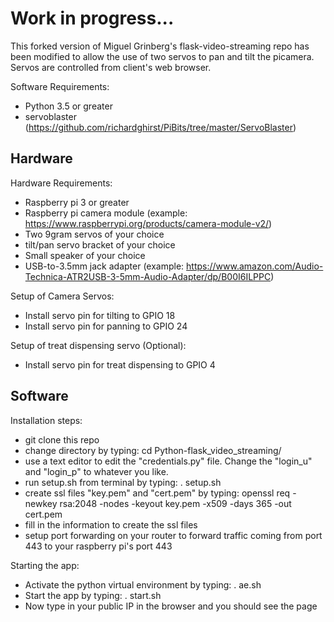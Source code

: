 # Work in progress...

This forked version of Miguel Grinberg's flask-video-streaming repo has been modified to allow the use of two servos to pan and tilt the picamera.  Servos are controlled from client's web browser.

Software Requirements:
- Python 3.5 or greater
- servoblaster (https://github.com/richardghirst/PiBits/tree/master/ServoBlaster)

## Hardware

Hardware Requirements:
- Raspberry pi 3 or greater
- Raspberry pi camera module (example: https://www.raspberrypi.org/products/camera-module-v2/)
- Two 9gram servos of your choice
- tilt/pan servo bracket of your choice
- Small speaker of your choice
- USB-to-3.5mm jack adapter (example: https://www.amazon.com/Audio-Technica-ATR2USB-3-5mm-Audio-Adapter/dp/B00I6ILPPC)

Setup of Camera Servos:
- Install servo pin for tilting to GPIO 18
- Install servo pin for panning to GPIO 24

Setup of treat dispensing servo (Optional):
- Install servo pin for treat dispensing to GPIO 4

## Software

Installation steps:
- git clone this repo
- change directory by typing: cd Python-flask_video_streaming/
- use a text editor to edit the "credentials.py" file.  Change the "login_u" and "login_p" to whatever you like.
- run setup.sh from terminal by typing: . setup.sh
- create ssl files "key.pem" and "cert.pem" by typing: openssl req -newkey rsa:2048 -nodes -keyout key.pem -x509 -days 365 -out cert.pem
- fill in the information to create the ssl files
- setup port forwarding on your router to forward traffic coming from port 443 to your raspberry pi's port 443

Starting the app:
- Activate the python virtual environment by typing: . ae.sh
- Start the app by typing: . start.sh
- Now type in your public IP in the browser and you should see the page


